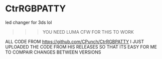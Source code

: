 # CtrRGBPATTY
led changer for 3ds lol


>>> YOU NEED LUMA CFW FOR THIS TO WORK


ALL CODE FROM https://github.com/CPunch/CtrRGBPATTY 
I JUST UPLOADED THE CODE FROM HIS RELEASES SO THAT ITS EASY FOR ME TO COMPAIR CHANGES BETWEEN VERSIONS